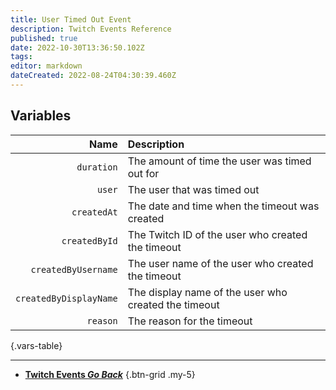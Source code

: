 ```yaml
---
title: User Timed Out Event
description: Twitch Events Reference
published: true
date: 2022-10-30T13:36:50.102Z
tags: 
editor: markdown
dateCreated: 2022-08-24T04:30:39.460Z
---
```


## Variables
Name | Description
----:|:------------
`duration` | The amount of time the user was timed out for
`user` | The user that was timed out 
`createdAt` | The date and time when the timeout was created
`createdById` | The Twitch ID of the user who created the timeout 
`createdByUsername` | The user name of the user who created the timeout
`createdByDisplayName` | The display name of the user who created the timeout
`reason` | The reason for the timeout
{.vars-table}

---

- [<i class="mdi mdi-chevron-left"></i>**Twitch Events *Go Back***](/en/Platforms/Twitch/Events)
{.btn-grid .my-5}